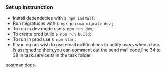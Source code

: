 ### Set up Instrunction

- Install dependecies with `$ npm install`;
- Run migratuons with `$ npx prisma migrate dev` ;
- To run in dev mode use  `$ npm run dev`;
- To create prod build  `$ npm run build`;
- To run in  prod use  `$ npm start`
- If you do not wish to  use email notifications to notify users when a task is assigned to them,you can comment out the send mail code,line 34 to 38 in task.service.ts in the task folder

  
[postman docs](https://documenter.getpostman.com/view/20589483/2sAXjDeau3 "postman")


